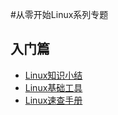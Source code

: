 #从零开始Linux系列专题


## 入门篇
- [Linux知识小结](https://blog.huachao.me/2016/1/Linux%E7%9F%A5%E8%AF%86%E7%82%B9%E5%B0%8F%E7%BB%93/?hmsr=toutiao.io&utm_medium=toutiao.io&utm_source=toutiao.io)
- [Linux基础工具](http://linuxtools-rst.readthedocs.org/zh_CN/latest/base/index.html)
- [Linux速查手册](http://linuxtools-rst.readthedocs.org/zh_CN/latest/index.html)



